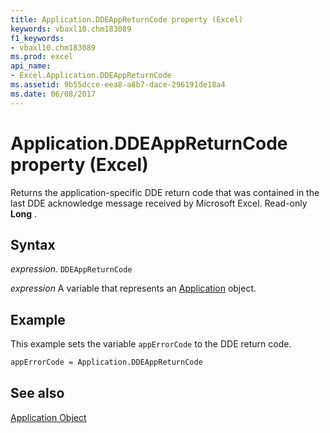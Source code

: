 ```yaml
---
title: Application.DDEAppReturnCode property (Excel)
keywords: vbaxl10.chm183089
f1_keywords:
- vbaxl10.chm183089
ms.prod: excel
api_name:
- Excel.Application.DDEAppReturnCode
ms.assetid: 9b55dcce-eea8-a8b7-dace-296191de18a4
ms.date: 06/08/2017
---
```



# Application.DDEAppReturnCode property (Excel)

Returns the application-specific DDE return code that was contained in the last DDE acknowledge message received by Microsoft Excel. Read-only  **Long** .


## Syntax

 _expression_. `DDEAppReturnCode`

 _expression_ A variable that represents an [Application](Excel.Application-graph-property.md) object.


## Example

This example sets the variable  `appErrorCode` to the DDE return code.


```vb
appErrorCode = Application.DDEAppReturnCode
```


## See also


[Application Object](Excel.Application(object).md)

